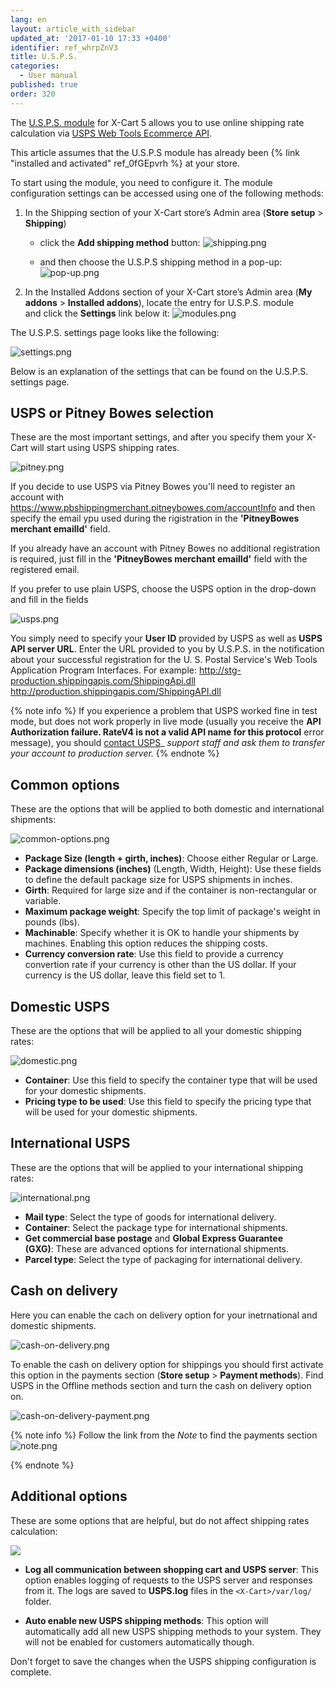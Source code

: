 ```yaml
---
lang: en
layout: article_with_sidebar
updated_at: '2017-01-10 17:33 +0400'
identifier: ref_whrpZnV3
title: U.S.P.S.
categories:
  - User manual
published: true
order: 320
---
```



The [U.S.P.S. module](http://www.x-cart.com/extensions/addons/usps.html) for X-Cart 5 allows you to use online shipping rate calculation via [USPS Web Tools Ecommerce API](http://www.usps.com/webtools).

This article assumes that the U.S.P.S module has already been {% link "installed and activated" ref_0fGEpvrh %} at your store.

To start using the module, you need to configure it. The module configuration settings can be accessed using one of the following methods:

1. In the Shipping section of your X-Cart store’s Admin area (**Store setup** > **Shipping**)
   * click the **Add shipping method** button:
![shipping.png]({{site.baseurl}}/attachments/ref_whrpZnV3/shipping.png)

   * and then choose the U.S.P.S shipping method in a pop-up:
![pop-up.png]({{site.baseurl}}/attachments/ref_whrpZnV3/pop-up.png)

2. In the Installed Addons section of your X-Cart store’s Admin area (**My addons** > **Installed addons**), locate the entry for U.S.P.S. module and click the **Settings** link below it:
![modules.png]({{site.baseurl}}/attachments/ref_whrpZnV3/modules.png)


The U.S.P.S. settings page looks like the following:

![settings.png]({{site.baseurl}}/attachments/ref_whrpZnV3/settings.png)


Below is an explanation of the settings that can be found on the U.S.P.S. settings page.

## USPS or Pitney Bowes selection

These are the most important settings, and after you specify them your X-Cart will start using USPS shipping rates.

![pitney.png]({{site.baseurl}}/attachments/ref_whrpZnV3/pitney.png)

If you decide to use USPS via Pitney Bowes you'll need to register an account with https://www.pbshippingmerchant.pitneybowes.com/accountInfo and then specify the email ypu used during the rigistration in the **'PitneyBowes merchant emailId'** field. 

If you already have an account with Pitney Bowes no additional registration is required, just fill in the **'PitneyBowes merchant emailId'** field with the registered email.

If you prefer to use plain USPS, choose the USPS option in the drop-down and fill in the fields

![usps.png]({{site.baseurl}}/attachments/ref_whrpZnV3/usps.png)

You simply need to specify your **User ID** provided by USPS as well as **USPS API server URL**. Enter the URL provided to you by U.S.P.S. in the notification about your successful registration for the U. S. Postal Service's Web Tools Application Program Interfaces. For example:
http://stg-production.shippingapis.com/ShippingApi.dll
http://production.shippingapis.com/ShippingAPI.dll

{% note info %}
If you experience a problem that USPS worked fine in test mode, but does not work properly in live mode (usually you receive the **API Authorization failure. RateV4 is not a valid API name for this protocol** error message), you should [contact USPS](https://www.usps.com/help/contact-us.htm)_ _support staff and ask them to transfer your account to production server._
{% endnote %}

## Common options

These are the options that will be applied to both domestic and international shipments:

![common-options.png]({{site.baseurl}}/attachments/ref_whrpZnV3/common-options.png)


*   **Package Size (length + girth, inches)**: Choose either Regular or Large.
*   **Package dimensions (inches)** (Length, Width, Height): Use these fields to define the default package size for USPS shipments in inches.
*   **Girth**: Required for large size and if the container is non-rectangular or variable.
*   **Maximum package weight**: Specify the top limit of package's weight in pounds (lbs).
*   **Machinable**: Specify whether it is OK to handle your shipments by machines. Enabling this option reduces the shipping costs.
*   **Currency conversion rate**: Use this field to provide a currency convertion rate if your currency is other than the US dollar. If your currency is the US dollar, leave this field set to 1.

## Domestic USPS

These are the options that will be applied to all your domestic shipping rates:

![domestic.png]({{site.baseurl}}/attachments/ref_whrpZnV3/domestic.png)

*   **Container**: Use this field to specify the container type that will be used for your domestic shipments.
*   **Pricing type to be used**: Use this field to specify the pricing type that will be used for your domestic shipments.

## International USPS

These are the options that will be applied to your international shipping rates:

![international.png]({{site.baseurl}}/attachments/ref_whrpZnV3/international.png)

*   **Mail type**: Select the type of goods for international delivery.
*   **Container**: Select the package type for international shipments.
*   **Get commercial base postage** and **Global Express Guarantee (GXG)**: These are advanced options for international shipments.
*   **Parcel type**: Select the type of packaging for international delivery.

## Cash on delivery

Here you can enable the cach on delivery option for your inetrnational and domestic shipments.

![cash-on-delivery.png]({{site.baseurl}}/attachments/ref_whrpZnV3/cash-on-delivery.png)

To enable the cash on delivery option for shippings you should first activate this option in the payments section (**Store setup** > **Payment methods**). Find USPS in the Offline methods section and turn the cash on delivery option on.

![cash-on-delivery-payment.png]({{site.baseurl}}/attachments/ref_whrpZnV3/cash-on-delivery-payment.png)

{% note info %}
Follow the link from the _Note_ to find the payments section
![note.png]({{site.baseurl}}/attachments/ref_whrpZnV3/note.png)

{% endnote %}

## Additional options

These are some options that are helpful, but do not affect shipping rates calculation:

![]({{site.baseurl}}/attachments/8225090/8356034.png)

*   **Log all communication between shopping cart and USPS server**: This option enables logging of requests to the USPS server and responses from it. The logs are saved to **USPS.log** files in the `<X-Cart>/var/log/` folder.

*   **Auto enable new USPS shipping methods**: This option will automatically add all new USPS shipping methods to your system. They will not be enabled for customers automatically though.

Don't forget to save the changes when the USPS shipping configuration is complete.
